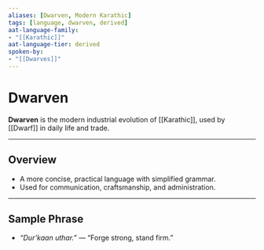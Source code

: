 ```yaml
---
aliases: [Dwarven, Modern Karathic]
tags: [language, dwarven, derived]
aat-language-family: 
- "[[Karathic]]"
aat-language-tier: derived
spoken-by: 
- "[[Dwarves]]"
---
```


# Dwarven

**Dwarven** is the modern industrial evolution of [[Karathic]], used by [[Dwarf]] in daily life and trade.

---

## Overview

- A more concise, practical language with simplified grammar.
- Used for communication, craftsmanship, and administration.

---

## Sample Phrase

- *“Dur’kaan uthar.”* — “Forge strong, stand firm.”
